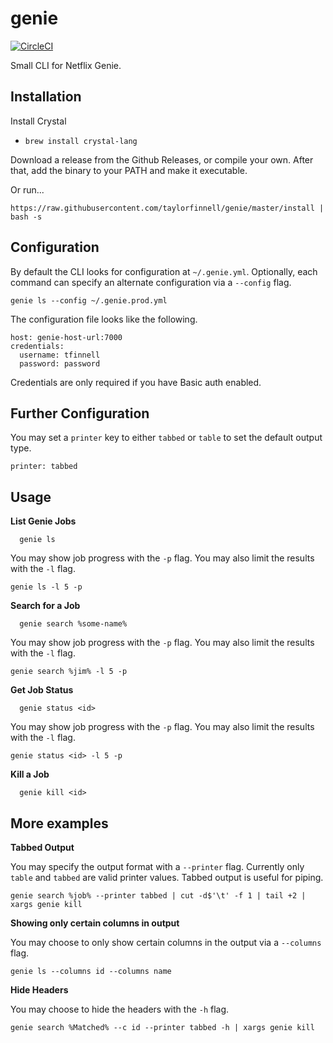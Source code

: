 # genie
[![CircleCI](https://circleci.com/gh/taylorfinnell/genie.svg?style=svg)](https://circleci.com/gh/taylorfinnell/genie)

Small CLI for Netflix Genie.

## Installation

Install Crystal

- `brew install crystal-lang`

Download a release from the Github Releases, or compile your own. After that,
add the binary to your PATH and make it executable.

Or run...

`https://raw.githubusercontent.com/taylorfinnell/genie/master/install | bash -s`

## Configuration

By default the CLI looks for configuration at `~/.genie.yml`.  Optionally, each
command can specify an alternate configuration via a `--config` flag.

`genie ls --config ~/.genie.prod.yml`

The configuration file looks like the following.

```
host: genie-host-url:7000
credentials:
  username: tfinnell
  password: password
```

Credentials are only required if you have Basic auth enabled.

## Further Configuration

You may set a `printer` key to either `tabbed` or `table` to set the default
output type.

```
printer: tabbed
```

## Usage

**List Genie Jobs**

```
  genie ls
```

You may show job progress with the `-p` flag. You may also limit the results with the `-l` flag.

```
genie ls -l 5 -p
```

**Search for a Job**

```
  genie search %some-name%
```

You may show job progress with the `-p` flag. You may also limit the results with the `-l` flag.

```
genie search %jim% -l 5 -p
```

**Get Job Status**

```
  genie status <id>
```

You may show job progress with the `-p` flag. You may also limit the results with the `-l` flag.

```
genie status <id> -l 5 -p
```

**Kill a Job**

```
  genie kill <id>
```

## More examples

**Tabbed Output**

You may specify the output format with a `--printer` flag. Currently only
`table` and `tabbed` are valid printer values. Tabbed output is useful for
piping.

`genie search %job% --printer tabbed | cut -d$'\t' -f 1 | tail +2 | xargs genie kill`

**Showing only certain columns in output**

You may choose to only show certain columns in the output via a `--columns`
flag.

`genie ls --columns id --columns name`

**Hide Headers**

You may choose to hide the headers with the `-h` flag.

`genie search %Matched% --c id --printer tabbed -h | xargs genie kill`

